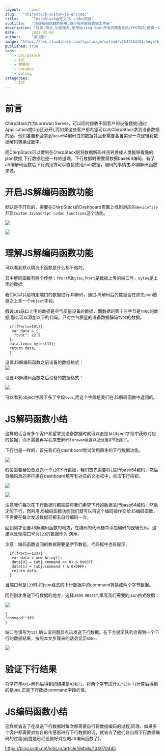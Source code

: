 ```yaml
---
layout:     post 
slug:   "chirpstack-custom-js-encodec"
title:      "ChirpStack自定义JS codec函数"
subtitle:   "JS编解码函数的使用,减少程序解码数据工作量"
description: "轻快,简洁,功能强大,使用Spring Boot开发的博客系统/CMS系统,值得一试."
date:       2021-03-06
author:     "梁远鹏"
image: "https://res.cloudinary.com/lyp/image/upload/v1544363191/hugo/blog.github.io/743a4e9227e1f14cb24a1eb6db29e183.jpg"
published: true
tags:
    - ChirpStack
    - IOT
    - 物联网
    - LoraWan
    - golang
categories: 
    - IOT
---  
```


# 前言  

ChirpStack作为Lorawan Server，可以同时接收不同客户的设备数据(通过Application或Org区分开),而如果这些客户都希望可以从ChirpStack拿到设备数据的话，他们各自都会拿到base64编码过的数据并且都需要各自实现一次逻辑将数据解码转换成数字。  

而ChirpStack可以做到在ChirpStack层将数据解码并且转换成人类能够看懂的json数据,下行数据也是一样的道理，下行数据时需要将数据base64编码，有了JS编解码函数后下行调用方可以直接使用json数据，编码的事情由JS编解码函数来做。  

# 开启JS解编码函数功能  

默认是不开启的，需要在ChirpStack的Dashboard页面上找到对应的`devicefile`开启`Custom JavaScript codec functions`这个功能。   

![](https://res.cloudinary.com/lyp/image/upload/v1614914576/hugo/blog.github.io/chirpstack/jsfordata/devicefile.png)


![](https://res.cloudinary.com/lyp/image/upload/v1614914576/hugo/blog.github.io/chirpstack/jsfordata/codec.png)

# 理解JS解编码函数功能  

可以看到默认情况下函数是什么都不做的。  

其中解码函数有两个传参：`fPort`和`bytes`,`fPort`是数据上传的端口号，`bytes`是上传的数据。  

我们可以只给特定端口的数据进行JS解码，通过JS解码后的数据会在原先json数据之上多一个`object`字段。  

假设`101`端口上传的数据是空气质量设备的数据，而数据的第十三字节是`TVOC`的数据,那么可以添加以下的代码，只对空气质量的设备数据解码`TVOC`的数据。  

```
  if(fPort==101){
   var data = {
    "tvoc": 22.5
  };
  data.tvoc= bytes[13];
  return data;
  }
```

设置JS解编码函数之前设备的数据格式：  
![](https://res.cloudinary.com/lyp/image/upload/v1614914576/hugo/blog.github.io/chirpstack/jsfordata/data.png)

设置JS解编码函数之后设备的数据格式：  

![](https://res.cloudinary.com/lyp/image/upload/v1614914575/hugo/blog.github.io/chirpstack/jsfordata/data2.png)


可以看到object字段下多了字段`tvoc`,而这个字段是我们在JS解码函数中返回的。  

# JS解码函数小结
这样的话当有多个客户希望拿到设备数据时就可以直接从Object字段中获取对应的数据，而不需要再写程序去解码`lorawan数据`以及`处理字节数据`了。


下行也是一样的，首先我们在dashboard尝试使用原生的下行数据功能。  

![](https://res.cloudinary.com/lyp/image/upload/v1614914577/hugo/blog.github.io/chirpstack/jsfordata/device1.png)

假设需要给设备发送一个`1`的下行数据，我们首先需要将`1`进行base64编码，然后将编码后的字符串在dashboard填写到对应的文本框中，点击下行按钮。  

![](https://res.cloudinary.com/lyp/image/upload/v1614914577/hugo/blog.github.io/chirpstack/jsfordata/downlink1.png)  

![](https://res.cloudinary.com/lyp/image/upload/v1614914576/hugo/blog.github.io/chirpstack/jsfordata/downlink2.png)

注意我们每次在下行数据时都需要将我们希望下行的数据进行base64编码，然后才能下行。而利用JS编码函数功能我们就可以将这个编码操作交给JS编码函数，不需要在每次发送数据前都去自行编码一次。  

回到刚才设置JS解编码函数的地方，在编码的代码框中添加编码的逻辑代码，这里以处理端口号为`123`的数据作为
演示。  

注意：编码函数返回的数据需要是字节数组，代码框中也有提示。

```
  if(fPort==123){
   var data = new Array();
   data[0] = (obj.command >> 8) & 0x00FF;
   data[1] = (obj.command ) & 0x00FF;
   return data;
  }
```  

当端口号是`123`时,将json格式的下行数据中的command转换成两个字节数据。  

回到刚才发送下行数据的地方，选择`JSON OBJECT`,填写我们需要的json格式数据：   

![](https://res.cloudinary.com/lyp/image/upload/v1614914577/hugo/blog.github.io/chirpstack/jsfordata/downlink3.png)

```
{
"command":369
}
```  



端口号填写为`123`,确认没问题后点击发送下行数据。在下方提示队列会得到一个下行的数据结果，按照本文步骤来的话会显示`AXE=`.  

![](https://res.cloudinary.com/lyp/image/upload/v1614914577/hugo/blog.github.io/chirpstack/jsfordata/downlink4.png)

# 验证下行结果
将字符串`AXE=`解码后得到的结果是`01和71`，将两个字节进行`01*256+71`计算后得到的是`369`,正是下行数据command字段的值。  

# JS编码函数小结
这样就省去了在发送下行数据时每次都需要自行将数据编码的过程,同理，如果多个客户都需要对各自的传感器进行下行数据的话，就省去了他们各自将下行数据编码的过程(前提是已经设置好对应的JS编码函数了)。  

https://blog.csdn.net/iotisan/article/details/104070445  